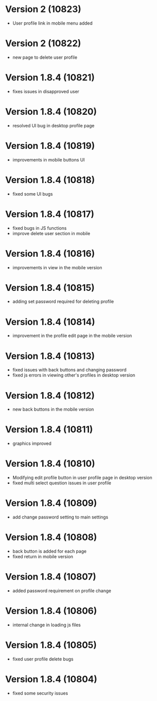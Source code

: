 # Version 2 (10823)
- User profile link in mobile menu added

# Version 2 (10822)
- new page to delete user profile

# Version 1.8.4 (10821)
- fixes issues in disapproved user  

# Version 1.8.4 (10820)
- resolved UI bug in desktop profile page 

# Version 1.8.4 (10819)
- improvements in mobile buttons UI 

# Version 1.8.4 (10818)
- fixed some UI bugs

# Version 1.8.4 (10817)
- fixed bugs in JS functions
- improve delete user section in mobile

# Version 1.8.4 (10816)
- improvements in view in the mobile version

# Version 1.8.4 (10815)
- adding set password required for deleting profile

# Version 1.8.4 (10814)
- improvement in the profile edit page in the mobile version

# Version 1.8.4 (10813)
- fixed issues with back buttons and changing password
- fixed js errors in viewing other's profiles in desktop version

# Version 1.8.4 (10812)
- new back buttons in the mobile version

# Version 1.8.4 (10811)
- graphics improved

# Version 1.8.4 (10810)
- Modifying edit profile button in user profile page in desktop version
- fixed multi select question issues in user profile

# Version 1.8.4 (10809)
- add change password setting to main settings

# Version 1.8.4 (10808)
- back button is added for each page
- fixed return in mobile version

# Version 1.8.4 (10807)
- added password requirement on profile change

# Version 1.8.4 (10806)
- internal change in loading js files

# Version 1.8.4 (10805)
- fixed user profile delete bugs

# Version 1.8.4 (10804)
- fixed some security issues